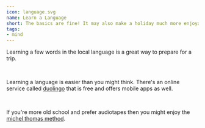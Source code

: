 ```yaml
---
icon: language.svg
name: Learn a Language
short: The basics are fine! It may also make a holiday much more enjoyable.
tags:
- mind
---
```


Learning a few words in the local language is a great way to prepare for a trip.

<br>

Learning a language is easier than you might think. There's an online service
called [duolingo](https://www.duolingo.com/) that is free and offers mobile
apps as well. 

<br>

If you're more old school and prefer audiotapes then you might enjoy
the [michel thomas method](https://www.michelthomas.com/learn-spanish/#start-spanish).
